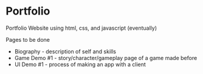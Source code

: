 # Portfolio
Portfolio Website using html, css, and javascript (eventually)

Pages to be done
- Biography - description of self and skills
- Game Demo #1 - story/character/gameplay page of a game made before
- UI Demo #1 - process of making an app with a client
